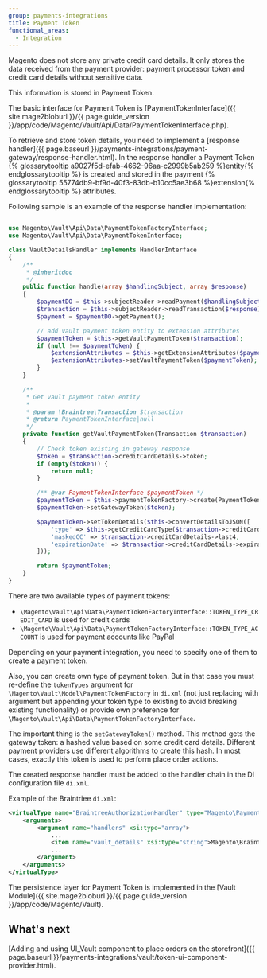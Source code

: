 ```yaml
---
group: payments-integrations
title: Payment Token
functional_areas:
  - Integration
---
```


Magento does not store any private credit card details. It only stores the data received from the payment provider: payment processor token and credit card details without sensitive data. 

This information is stored in Payment Token.

The basic interface for Payment Token is [PaymentTokenInterface]({{ site.mage2bloburl }}/{{ page.guide_version }}/app/code/Magento/Vault/Api/Data/PaymentTokenInterface.php).

To retrieve and store token details, you need to implement a [response handler]({{ page.baseurl }}/payments-integrations/payment-gateway/response-handler.html). In the response handler a Payment Token {% glossarytooltip a9027f5d-efab-4662-96aa-c2999b5ab259 %}entity{% endglossarytooltip %} is created and stored in the payment {% glossarytooltip 55774db9-bf9d-40f3-83db-b10cc5ae3b68 %}extension{% endglossarytooltip %} attributes.

Following sample is an example of the response handler implementation:

```php

use Magento\Vault\Api\Data\PaymentTokenFactoryInterface;
use Magento\Vault\Api\Data\PaymentTokenInterface;

class VaultDetailsHandler implements HandlerInterface
{
    /**
     * @inheritdoc
     */
    public function handle(array $handlingSubject, array $response)
    {
        $paymentDO = $this->subjectReader->readPayment($handlingSubject);
        $transaction = $this->subjectReader->readTransaction($response);
        $payment = $paymentDO->getPayment();

        // add vault payment token entity to extension attributes
        $paymentToken = $this->getVaultPaymentToken($transaction);
        if (null !== $paymentToken) {
            $extensionAttributes = $this->getExtensionAttributes($payment);
            $extensionAttributes->setVaultPaymentToken($paymentToken);
        }
    }

    /**
     * Get vault payment token entity
     *
     * @param \Braintree\Transaction $transaction
     * @return PaymentTokenInterface|null
     */
    private function getVaultPaymentToken(Transaction $transaction)
    {
        // Check token existing in gateway response
        $token = $transaction->creditCardDetails->token;
        if (empty($token)) {
            return null;
        }

        /** @var PaymentTokenInterface $paymentToken */
        $paymentToken = $this->paymentTokenFactory->create(PaymentTokenFactoryInterface::TOKEN_TYPE_CREDIT_CARD);
        $paymentToken->setGatewayToken($token);

        $paymentToken->setTokenDetails($this->convertDetailsToJSON([
            'type' => $this->getCreditCardType($transaction->creditCardDetails->cardType),
            'maskedCC' => $transaction->creditCardDetails->last4,
            'expirationDate' => $transaction->creditCardDetails->expirationDate
        ]));

        return $paymentToken;
    }
}
```

There are two available types of payment tokens: 

 * `\Magento\Vault\Api\Data\PaymentTokenFactoryInterface::TOKEN_TYPE_CREDIT_CARD` is used for credit cards
 * `\Magento\Vault\Api\Data\PaymentTokenFactoryInterface::TOKEN_TYPE_ACCOUNT` is used for payment accounts like PayPal

Depending on your payment integration, you need to specify one of them to create a payment token.

Also, you can create own type of payment token.
But in that case you must re-define the `tokenTypes` argument for `\Magento\Vault\Model\PaymentTokenFactory` in `di.xml` (not just replacing with argument but appending your token type to existing to avoid breaking existing functionality) or provide own preference for `\Magento\Vault\Api\Data\PaymentTokenFactoryInterface`.

The important thing is the `setGatewayToken()` method. This method gets the gateway token: a hashed value based on some credit card details.
Different payment providers use different algorithms to create this hash. In most cases, exactly this token is used to perform place order actions.

The created response handler must be added to the handler chain in the DI configuration file `di.xml`. 

Example of the Braintriee `di.xml`:

```xml
<virtualType name="BraintreeAuthorizationHandler" type="Magento\Payment\Gateway\Response\HandlerChain">
    <arguments>
        <argument name="handlers" xsi:type="array">
            ...
            <item name="vault_details" xsi:type="string">Magento\Braintree\Gateway\Response\VaultDetailsHandler</item>
            ...
        </argument>
    </arguments>
</virtualType>
```

The persistence layer for Payment Token is implemented in the [Vault Module]({{ site.mage2bloburl }}/{{ page.guide_version }}/app/code/Magento/Vault).

## What's next
[Adding and using  UI_Vault component to place orders on the storefront]({{ page.baseurl }}/payments-integrations/vault/token-ui-component-provider.html).
